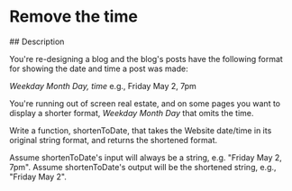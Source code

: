 # Remove the time

## Description

You're re-designing a blog and the blog's posts have the following format for showing the date and time a post was made:

_Weekday Month Day, time_ e.g., Friday May 2, 7pm

You're running out of screen real estate, and on some pages you want to display a shorter format, _Weekday Month Day_ that omits the time.

Write a function, shortenToDate, that takes the Website date/time in its original string format, and returns the shortened format.

Assume shortenToDate's input will always be a string, e.g. "Friday May 2, 7pm". Assume shortenToDate's output will be the shortened string, e.g., "Friday May 2".
